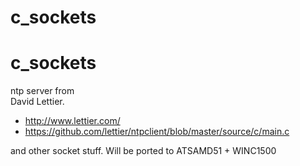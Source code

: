 # c_sockets
# c_sockets

ntp server from  
  David Lettier.
 * http://www.lettier.com/
 * https://github.com/lettier/ntpclient/blob/master/source/c/main.c

and other socket stuff. Will be ported to ATSAMD51 +  WINC1500
